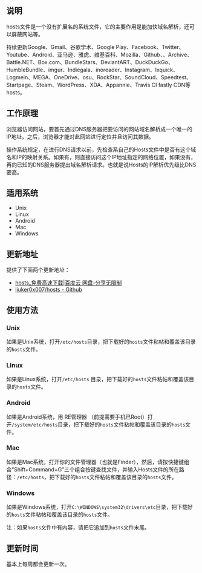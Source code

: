 说明
----

hosts文件是一个没有扩展名的系统文件，它的主要作用是能加快域名解析，还可以屏蔽网站等。 

持续更新Google、Gmail、谷歌学术、Google Play、Facebook、Twitter、Youtube、Android、亚马逊、雅虎、维基百科、Mozilla、Github、、Archive、Battle.NET、Box.com、BundleStars、DeviantART、DuckDuckGo、HumbleBundle、imgur、Indiegala、inoreader、Instagram、Ixquick、Logmein、MEGA、OneDrive、osu、RockStar、SoundCloud、Speedtest、Startpage、Steam、WordPress、XDA、Appannie、Travis CI fastly CDN等hosts。

工作原理
--------

浏览器访问网站，要首先通过DNS服务器把要访问的网站域名解析成一个唯一的IP地址，之后，浏览器才能对此网站进行定位并且访问其数据。

操作系统规定，在进行DNS请求以前，先检查系自己的Hosts文件中是否有这个域名和IP的映射关系。如果有，则直接访问这个IP地址指定的网络位置，如果没有，再向已知的DNS服务器提出域名解析请求。也就是说Hosts的IP解析优先级比DNS要高。

适用系统
--------
  
  * Unix
  * Linux
  * Android
  * Mac
  * Windows

更新地址
--------

提供了下面两个更新地址：

  * [hosts_免费高速下载|百度云 网盘-分享无限制](http://pan.baidu.com/s/1kTlKev9)
  * [liuker0x007/hosts - Github](https://github.com/liuker0x007/hosts)
  
使用方法
--------

### Unix
如果是Unix系统，打开`/etc/hosts`目录，把下载好的`hosts`文件粘帖和覆盖该目录的`hosts`文件。

### Linux
如果是Linux系统，打开`/etc/hosts` 目录，把下载好的`hosts`文件粘帖和覆盖该目录的`hosts`文件。

### Android
如果是Android系统，用 RE管理器 （前提需要手机已Root）打开`/system/etc/hosts`目录，把下载好的`hosts`文件粘帖和覆盖该目录的`hosts`文件。

### Mac
如果是Mac系统，打开你的文件管理器（也就是Finder），然后，请按快捷键组合“Shift+Command+G”三个组合按键查找文件，并输入Hosts文件的所在路径：`/etc/hosts`，把下载好的`hosts`文件粘帖和覆盖该目录的`hosts`文件。

### Windows
如果是Windows系统，打开`C:\WINDOWS\system32\drivers\etc`目录，把下载好的`hosts`文件粘帖和覆盖该目录的`hosts`文件。

注：如果`hosts`文件中有内容，请把它追加到`hosts`文件末尾。

更新时间
--------

基本上每周都会更新一次。
